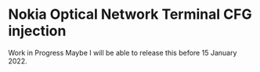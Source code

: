 # Nokia Optical Network Terminal CFG injection

Work in Progress
Maybe I will be able to release this before 15 January 2022.
